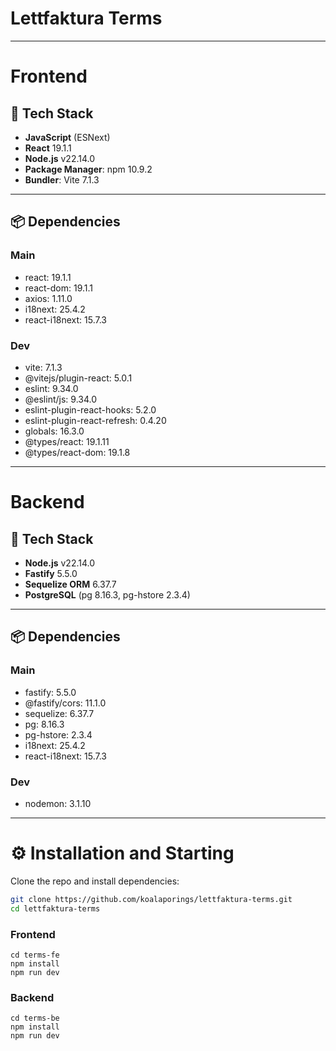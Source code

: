 # Lettfaktura Terms

---

# Frontend

## 🚀 Tech Stack

- **JavaScript** (ESNext)
- **React** 19.1.1
- **Node.js** v22.14.0
- **Package Manager**: npm 10.9.2
- **Bundler**: Vite 7.1.3

---

## 📦 Dependencies

### Main
- react: 19.1.1
- react-dom: 19.1.1
- axios: 1.11.0
- i18next: 25.4.2
- react-i18next: 15.7.3

### Dev
- vite: 7.1.3
- @vitejs/plugin-react: 5.0.1
- eslint: 9.34.0
- @eslint/js: 9.34.0
- eslint-plugin-react-hooks: 5.2.0
- eslint-plugin-react-refresh: 0.4.20
- globals: 16.3.0
- @types/react: 19.1.11
- @types/react-dom: 19.1.8

---

# Backend

## 🚀 Tech Stack

- **Node.js** v22.14.0
- **Fastify** 5.5.0
- **Sequelize ORM** 6.37.7
- **PostgreSQL** (pg 8.16.3, pg-hstore 2.3.4)

---

## 📦 Dependencies

### Main
- fastify: 5.5.0
- @fastify/cors: 11.1.0
- sequelize: 6.37.7
- pg: 8.16.3
- pg-hstore: 2.3.4
- i18next: 25.4.2
- react-i18next: 15.7.3

### Dev
- nodemon: 3.1.10

---

# ⚙️ Installation and Starting

Clone the repo and install dependencies:

```bash
git clone https://github.com/koalaporings/lettfaktura-terms.git
cd lettfaktura-terms
```

### Frontend
```
cd terms-fe
npm install
npm run dev
```

### Backend
```
cd terms-be
npm install
npm run dev
```
